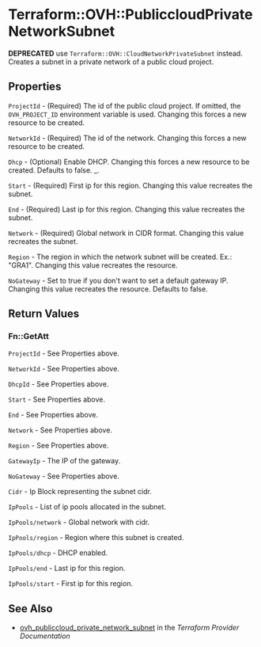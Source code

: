 # Terraform::OVH::PubliccloudPrivateNetworkSubnet

__DEPRECATED__ use `Terraform::OVH::CloudNetworkPrivateSubnet` instead.
Creates a subnet in a private network of a public cloud project.

## Properties

`ProjectId` - (Required) The id of the public cloud project. If omitted, the `OVH_PROJECT_ID` environment variable is used. Changing this forces a new resource to be created.

`NetworkId` - (Required) The id of the network. Changing this forces a new resource to be created.

`Dhcp` - (Optional) Enable DHCP. Changing this forces a new resource to be created. Defaults to false. _.

`Start` - (Required) First ip for this region. Changing this value recreates the subnet.

`End` - (Required) Last ip for this region. Changing this value recreates the subnet.

`Network` - (Required) Global network in CIDR format. Changing this value recreates the subnet.

`Region` - The region in which the network subnet will be created. Ex.: "GRA1". Changing this value recreates the resource.

`NoGateway` - Set to true if you don't want to set a default gateway IP. Changing this value recreates the resource. Defaults to false.


## Return Values

### Fn::GetAtt

`ProjectId` - See Properties above.

`NetworkId` - See Properties above.

`DhcpId` - See Properties above.

`Start` - See Properties above.

`End` - See Properties above.

`Network` - See Properties above.

`Region` - See Properties above.

`GatewayIp` - The IP of the gateway.

`NoGateway` - See Properties above.

`Cidr` - Ip Block representing the subnet cidr.

`IpPools` - List of ip pools allocated in the subnet.

`IpPools/network` - Global network with cidr.

`IpPools/region` - Region where this subnet is created.

`IpPools/dhcp` - DHCP enabled.

`IpPools/end` - Last ip for this region.

`IpPools/start` - First ip for this region.

## See Also

* [ovh_publiccloud_private_network_subnet](https://www.terraform.io/docs/providers/ovh/r/publiccloud_private_network_subnet.html) in the _Terraform Provider Documentation_